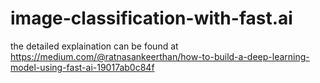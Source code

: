 # image-classification-with-fast.ai
the detailed explaination can be found at  
https://medium.com/@ratnasankeerthan/how-to-build-a-deep-learning-model-using-fast-ai-19017ab0c84f
